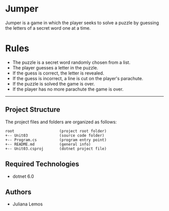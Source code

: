 # Jumper
Jumper is a game in which the player seeks to solve a puzzle by guessing 
the letters of a secret word one at a time.

# Rules
* The puzzle is a secret word randomly chosen from a list.
* The player guesses a letter in the puzzle.
* If the guess is correct, the letter is revealed.
* If the guess is incorrect, a line is cut on the player's parachute.
* If the puzzle is solved the game is over.
* If the player has no more parachute the game is over.

---

## Project Structure
The project files and folders are organized as follows:
```
root                    (project root folder)
+-- Unit03              (source code folder)
+-- Program.cs          (program entry point)    
+-- README.md           (general info)
+-- Unit03.csproj       (dotnet project file)
```

## Required Technologies
* dotnet 6.0

## Authors
* Juliana Lemos